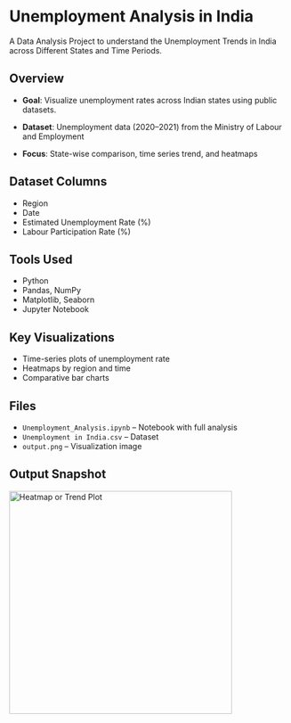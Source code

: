 # Unemployment Analysis in India

A Data Analysis Project to understand the Unemployment Trends in India across Different States and Time Periods.


## Overview

- **Goal**: Visualize unemployment rates across Indian states using public datasets.

- **Dataset**: Unemployment data (2020–2021) from the Ministry of Labour and Employment

- **Focus**: State-wise comparison, time series trend, and heatmaps


## Dataset Columns

- Region
- Date
- Estimated Unemployment Rate (%)
- Labour Participation Rate (%)


## Tools Used

- Python
- Pandas, NumPy
- Matplotlib, Seaborn
- Jupyter Notebook


## Key Visualizations

- Time-series plots of unemployment rate
- Heatmaps by region and time
- Comparative bar charts


## Files

- `Unemployment_Analysis.ipynb` – Notebook with full analysis
- `Unemployment in India.csv` – Dataset
- `output.png` – Visualization image


## Output Snapshot

<img src="output.png" width="400" alt="Heatmap or Trend Plot">
